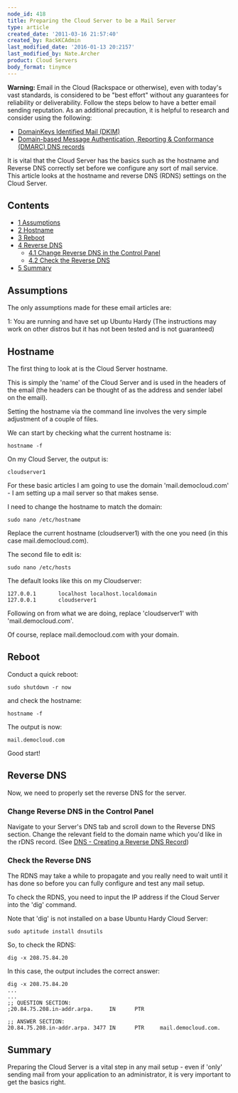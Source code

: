 ```yaml
---
node_id: 418
title: Preparing the Cloud Server to be a Mail Server
type: article
created_date: '2011-03-16 21:57:40'
created_by: RackKCAdmin
last_modified_date: '2016-01-13 20:2157'
last_modified_by: Nate.Archer
product: Cloud Servers
body_format: tinymce
---
```


**Warning:** Email in the Cloud (Rackspace or otherwise), even with
today's vast standards, is considered to be "best effort" without any
guarantees for reliability or deliverability. Follow the steps below to
have a better email sending reputation. As an additional precaution, it
is helpful to research and consider using the following:

-   [DomainKeys Identified Mail
    (DKIM)](http://www.rackspace.com/knowledge_center/article/rackspace-cloud-dns-additional-resources)
-   [Domain-based Message Authentication, Reporting & Conformance
    (DMARC) DNS records](http://www.dmarc.org/index.html)

It is vital that the Cloud Server has the basics such as the hostname
and Reverse DNS correctly set before we configure any sort of mail
service. This article looks at the hostname and reverse DNS (RDNS)
settings on the Cloud Server.

Contents
--------

-   [1 Assumptions](#Assumptions)
-   [2 Hostname](#Hostname)
-   [3 Reboot](#Reboot)
-   [4 Reverse DNS](#Reverse_DNS)
    -   [4.1 Change Reverse DNS in the Control
        Panel](#Change_Reverse_DNS_in_the_Control_Panel)
    -   [4.2 Check the Reverse DNS](#Check_the_Reverse_DNS)
-   [5 Summary](#Summary)

Assumptions
-----------

The only assumptions made for these email articles are:

1: You are running and have set up Ubuntu Hardy (The instructions may
work on other distros but it has not been tested and is not guaranteed)

Hostname
--------

The first thing to look at is the Cloud Server hostname.

This is simply the 'name' of the Cloud Server and is used in the headers
of the email (the headers can be thought of as the address and sender
label on the email).

Setting the hostname via the command line involves the very simple
adjustment of a couple of files.

We can start by checking what the current hostname is:

    hostname -f

On my Cloud Server, the output is:

    cloudserver1

For these basic articles I am going to use the domain
'mail.democloud.com' - I am setting up a mail server so that makes
sense.

I need to change the hostname to match the domain:

    sudo nano /etc/hostname

Replace the current hostname (cloudserver1) with the one you need (in
this case mail.democloud.com).

The second file to edit is:

    sudo nano /etc/hosts

The default looks like this on my Cloudserver:

    127.0.0.1       localhost localhost.localdomain
    127.0.0.1       cloudserver1

Following on from what we are doing, replace 'cloudserver1' with
'mail.democloud.com'.

Of course, replace mail.democloud.com with your domain.

Reboot
------

Conduct a quick reboot:

    sudo shutdown -r now

and check the hostname:

    hostname -f

The output is now:

    mail.democloud.com

Good start!

Reverse DNS
-----------

Now, we need to properly set the reverse DNS for the server.

### Change Reverse DNS in the Control Panel

Navigate to your Server's DNS tab and scroll down to the Reverse DNS
section. Change the relevant field to the domain name which you'd like
in the rDNS record. (See [DNS - Creating a Reverse DNS
Record](http://www.rackspace.com/knowledge_center/article/create-a-reverse-dns-record-0 "DNS - Creating a Reverse DNS Record"))

### Check the Reverse DNS

The RDNS may take a while to propagate and you really need to wait until
it has done so before you can fully configure and test any mail setup.

To check the RDNS, you need to input the IP address if the Cloud Server
into the 'dig' command.

Note that 'dig' is not installed on a base Ubuntu Hardy Cloud Server:

    sudo aptitude install dnsutils

So, to check the RDNS:

    dig -x 208.75.84.20

In this case, the output includes the correct answer:

    dig -x 208.75.84.20
    ...
    ...
    ;; QUESTION SECTION:
    ;20.84.75.208.in-addr.arpa.     IN      PTR

    ;; ANSWER SECTION:
    20.84.75.208.in-addr.arpa. 3477 IN      PTR     mail.democloud.com.

Summary
-------

Preparing the Cloud Server is a vital step in any mail setup - even if
'only' sending mail from your application to an administrator, it is
very important to get the basics right.

